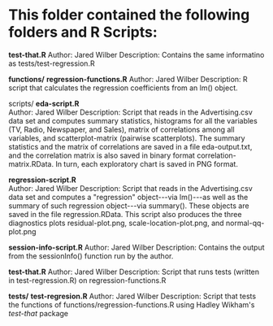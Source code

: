 # This folder contained the following folders and R Scripts:



__test-that.R__
	Author: Jared Wilber
	Description: Contains the same informatino as tests/test-regression.R

__functions/__
__regression-functions.R__
	Author: Jared Wilber
	Description: R script that calculates the regression coefficients from an lm() object.


scripts/
__eda-script.R__  
	Author: Jared Wilber
	Description: Script that reads in the Advertising.csv data set and computes summary statistics, histograms for all the 	variables (TV, Radio, Newspaper, and Sales), matrix of correlations among all variables, and scatterplot-matrix
	(pairwise scatterplots). The summary statistics and the matrix of correlations are saved in a file eda-output.txt, and the correlation matrix is also saved in binary format correlation-matrix.RData. In turn, each exploratory chart is saved in PNG format.
	
__regression-script.R__  
	Author: Jared Wilber
	Description:  Script that reads in the Advertising.csv data set and computes a "regression" object---via lm()---as well as the summary of such regression object---via summary(). These objects are saved in the file regression.RData. This script also produces the three diagnostics plots residual-plot.png, scale-location-plot.png, and normal-qq-plot.png 

__session-info-script.R__
	Author: Jared Wilber
	Description: Contains the output from the sessionInfo() function run by the author.



__test-that.R__
	Author: Jared Wilber
	Description: Script that runs tests (written in test-regression.R) on regression-functions.R


__tests/__
__test-regresion.R__
 Author: Jared Wilber 
Description: Script that tests the functions of functions/regression-functions.R using Hadley Wikham's _test-that_ package

